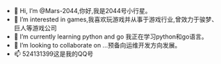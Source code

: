 - 👋 Hi, I’m @Mars-2044,你好,我是2044号小行星。
- 👀 I’m interested in games,我喜欢玩游戏并从事于游戏行业,曾效力于骏梦、巨人等游戏公司
- 🌱 I’m currently learning python and go 我正在学习python和go语言。
- 💞️ I’m looking to collaborate on ...预备向运维开发方向发展。
- 📫 524131399这是我的QQ号

<!---
Mars-2044/Mars-2044 is a ✨ special ✨ repository because its `README.md` (this file) appears on your GitHub profile.
You can click the Preview link to take a look at your changes.
--->
